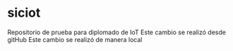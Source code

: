 # siciot
Repositorio de prueba para diplomado de IoT
Este cambio se realizó desde gitHub
Este cambio se realizó de manera local
